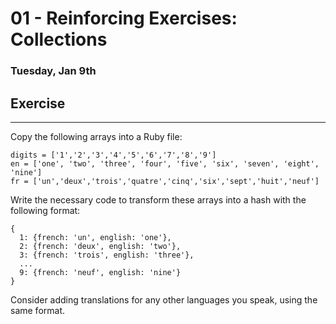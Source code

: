 # 01 - Reinforcing Exercises: Collections
### Tuesday, Jan 9th

## Exercise
___
Copy the following arrays into a Ruby file:
```
digits = ['1','2','3','4','5','6','7','8','9']
en = ['one', 'two', 'three', 'four', 'five', 'six', 'seven', 'eight', 'nine']
fr = ['un','deux','trois','quatre','cinq','six','sept','huit','neuf']
```
Write the necessary code to transform these arrays into a hash with the following format:
```
{
  1: {french: 'un', english: 'one'},
  2: {french: 'deux', english: 'two'},
  3: {french: 'trois', english: 'three'},
  ...
  9: {french: 'neuf', english: 'nine'}
}
```
Consider adding translations for any other languages you speak, using the same format.

